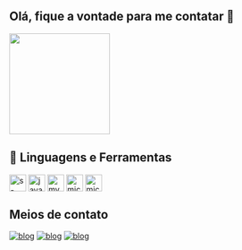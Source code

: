 ## Olá, fique a vontade para me contatar 👋
<img height="180em" src="https://github-readme-stats.vercel.app/api?username=ViniciusR224&show_icons=true&theme=dracula&include_all_commits=true&count_private=true"/>

## 🧰 Linguagens e Ferramentas
<div style="display: inline_block">
<img align="center"alt="s-sharp"src="https://uxwing.com/wp-content/themes/uxwing/download/brands-and-social-media/c-sharp-programming-language-icon.png"height="30">
<img align="center"alt="javascript"src="https://cdn-icons-png.flaticon.com/512/5968/5968292.png"height="30">
<img align="center"alt="my_sql"src="https://d1.awsstatic.com/asset-repository/products/amazon-rds/1024px-MySQL.ff87215b43fd7292af172e2a5d9b844217262571.png"height="30">
<img align="center"alt="mic.net"src="https://seeklogo.com/images/M/microsoft-net-framework-logo-B9BA1A3DA1-seeklogo.com.png"height="30">
<img align="center"alt="mic.net"src="https://miro.medium.com/max/591/1*4HIU0YdDkj0dmGySVC5D_g.png"height="30">
</div>

## Meios de contato
[![blog](https://img.shields.io/badge/LinkedIn-0077B5?style=for-the-badge&logo=linkedin&logoColor=white)](https://www.linkedin.com/in/vinicius-roberto-b7a009243/)
[![blog](https://img.shields.io/badge/Instagram-E4405F?style=for-the-badge&logo=instagram&logoColor=white)](https://www.instagram.com/vin_rob1/)
[![blog](https://img.shields.io/badge/Gmail-D14836?style=for-the-badge&logo=gmail&logoColor=white)](mailto:vinicius.roberto28@gmail.com.com)
